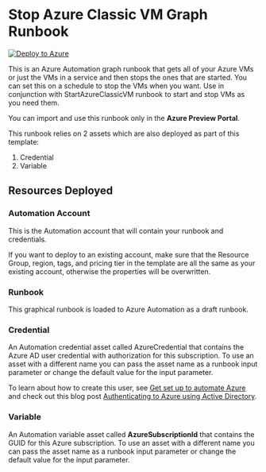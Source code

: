 # Stop Azure Classic VM Graph Runbook

[![Deploy to Azure](http://azuredeploy.net/deploybutton.png)](https://portal.azure.com/#create/Microsoft.Template/uri/https%3A%2F%2Fraw.githubusercontent.com%2Fazureautomation%2Fautomation-packs%2Fmaster%2F201-stop-azure-vm-graphical%2Fazuredeploy.json)

This is an Azure Automation graph runbook that gets all of your Azure VMs or just the VMs in a service and then stops the ones that are started. You can set this on a schedule to stop the VMs when you want. Use in conjunction with StartAzureClassicVM runbook to start and stop VMs as you need them.

You can import and use this runbook only in the **Azure Preview Portal**.

This runbook relies on 2 assets which are also deployed as part of this template:

1.  Credential
2.  Variable

## Resources Deployed

### Automation Account

This is the Automation account that will contain your runbook and credentials.

If you want to deploy to an existing account, make sure that the Resource Group, region, tags, and pricing tier in the template are all the same as your existing account, otherwise the properties will be overwritten.

### Runbook

This graphical runbook is loaded to Azure Automation as a draft runbook.

### Credential

An Automation credential asset called AzureCredential that contains the Azure AD user credential with authorization for this subscription. To use an asset with a different name you can pass the asset name as a runbook input parameter or change the default value for the input parameter.

To learn about how to create this user, see [Get set up to automate Azure](http://aka.ms/getsetuptoautomate) and check out this blog post [Authenticating to Azure using Active Directory](http://azure.microsoft.com/blog/2014/08/27/azure-automation-authenticating-to-azure-using-azure-active-directory/).

### Variable

An Automation variable asset called **AzureSubscriptionId** that contains the GUID for this Azure subscription. To use an asset with a different name you can pass the asset name as a runbook input parameter or change the default value for the input parameter.
